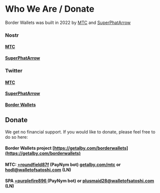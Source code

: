 # Who We Are / Donate

Border Wallets was built in 2022 by [MTC](https://bio.site/mtc) and [SuperPhatArrow](https://github.com/superphatarrow)<br>

### Nostr
#### [MTC](https://nostrplebs.com/s/mtc)<br>
#### [SuperPhatArrow](https://snort.social/p/npub1fguyv0p2whngcfzpdemjpganhmamp6ngwt26q35jcw0p368jmjkqy27896)<br>

### Twitter
#### [MTC](https://twitter.com/mtcbtc)<br>
#### [SuperPhatArrow](https://twitter.com/superphatarrow)<br>
#### [Border Wallets](https://twitter.com/borderwallets)<br>

## Donate

We get no financial support. If you would like to donate, please feel free to do so here:<br>

#### Border Wallets project [https://getalby.com/borderwallets](https://getalby.com/borderwallets)<br>
#### MTC: [+roundfield87f](https://paynym.is/+roundfield87f) (PayNym bot) [getalby.com/mtc](https://getalby.com/mtc) or hodl@walletofsatoshi.com (LN)<br>
#### SPA [+purplefire896 ](https://paynym.is/+purplefire896) (PayNym bot) or plusmaid28@walletofsatoshi.com (LN)<br>

